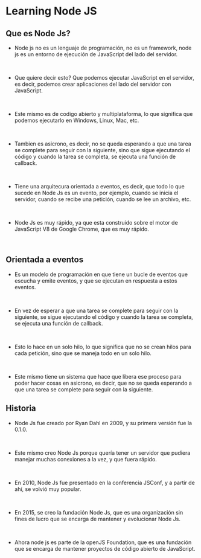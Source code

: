 # Learning Node JS

## Que es Node Js?

- Node js no es un lenguaje de programación, no es un framework, node js es un entorno de ejecución de JavaScript del lado del servidor.

 <br/>

- Que quiere decir esto? Que podemos ejecutar JavaScript en el servidor, es decir, podemos crear aplicaciones del lado del servidor con JavaScript.
 <br/>

- Este mismo es de codigo abierto y multiplataforma, lo que significa que podemos ejecutarlo en Windows, Linux, Mac, etc.
  
<br/>

- Tambien es asicrono, es decir, no se queda esperando a que una tarea se complete para seguir con la siguiente, sino que sigue ejecutando el código y cuando la tarea se completa, se ejecuta una función de callback.
  
<br/>

- Tiene una arquitecura orientada a eventos, es decir, que todo lo que sucede en Node Js es un evento, por ejemplo, cuando se inicia el servidor, cuando se recibe una petición, cuando se lee un archivo, etc.
  
<br/>

- Node Js es muy rápido, ya que esta construido sobre el motor de JavaScript V8 de Google Chrome, que es muy rápido.

<br/>

## Orientada a eventos

- Es un modelo de programación en que tiene un bucle de eventos que escucha y emite eventos, y que se ejecutan en respuesta a estos eventos.

<br/>

- En vez de esperar a que una tarea se complete para seguir con la siguiente, se sigue ejecutando el código y cuando la tarea se completa, se ejecuta una función de callback.

<br/>

- Esto lo hace en un solo hilo, lo que significa que no se crean hilos para cada petición, sino que se maneja todo en un solo hilo.

<br />

- Este mismo tiene un sistema que hace que libera ese proceso para poder hacer cosas en asicrono, es decir, que no se queda esperando a que una tarea se complete para seguir con la siguiente.

## Historia

- Node Js fue creado por Ryan Dahl en 2009, y su primera versión fue la 0.1.0.

<br/>

- Este mismo creo Node Js porque quería tener un servidor que pudiera manejar muchas conexiones a la vez, y que fuera rápido.

<br/>

- En 2010, Node Js fue presentado en la conferencia JSConf, y a partir de ahí, se volvió muy popular.

<br/>

- En 2015, se creo la fundación Node Js, que es una organización sin fines de lucro que se encarga de mantener y evolucionar Node Js.

<br/>

- Ahora node js es parte de la openJS Foundation, que es una fundación que se encarga de mantener proyectos de código abierto de JavaScript.

